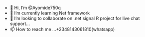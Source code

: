 - 👋 Hi, I’m @Ayomide750q
- 🌱 I’m currently learning 
Net framework
- 💞️ I’m looking to collaborate on .net signal R project for live chat support...
- 📫 How to reach me ...+2348143061810(whatsapp)

<!---
Ayomide7501/Ayomide7501 is a ✨ special ✨ repository because its `README.md` (this file) appears on your GitHub profile.
You can click the Preview link to take a look at your changes.
--->
